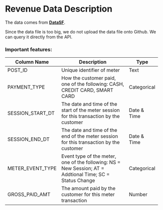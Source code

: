# Revenue Data Description

The data comes from [__DataSF__](https://data.sfgov.org/Transportation/SFMTA-Parking-Meter-Detailed-Revenue-Transactions/imvp-dq3v).

Since the data file is too big, we do not upload the data file onto Github. We can query it directly from the API.

### Important features:

| Column Name | Description | Type |
| --- | --- | --- |
| POST_ID | Unique identifier of meter | Text |
| PAYMENT_TYPE | How the customer paid, one of the following: CASH, CREDIT CARD, SMART CARD | Categorical |
| SESSION_START_DT | The date and time of the start of the meter session for this transaction by the customer | Date & Time |
| SESSION_END_DT | The date and time of the end of the meter session for this transaction by the customer | Date & Time |
| METER_EVENT_TYPE | Event type of the meter, one of the following: NS = New Session; AT = Addtional Time; SC = Status Change | Categorical |
| GROSS_PAID_AMT | The amount paid by the customer for this meter transaction | Number |